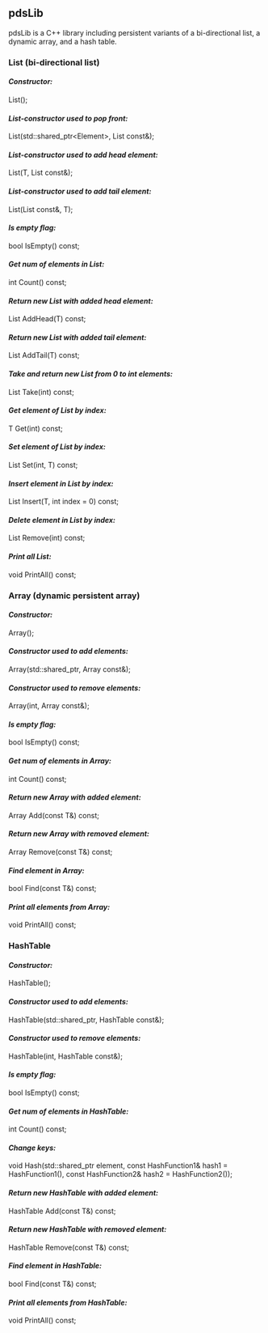 ## pdsLib

pdsLib is a C++ library including persistent variants of a bi-directional list, a dynamic array, and a hash table. 

### List (bi-directional list)

#### *Constructor:*

List(); 

#### *List-constructor used to pop front:*

List(std::shared_ptr<Element<T>>, List const&); 

####  *List-constructor used to add head element:*

List(T, List const&);

####  *List-constructor used to add tail element:*

List(List const&, T);

#### *Is empty flag:*

bool IsEmpty() const; 

#### *Get num of elements in List:*

int Count() const;

#### *Return new List with added head element:*

List<T> AddHead(T) const;

#### *Return new List with added tail element:*

List<T> AddTail(T) const;

#### *Take and return new List from 0 to int elements:*

List<T> Take(int) const;

#### *Get element of List by index:*

T Get(int) const;

#### *Set element of List by index:*

List<T> Set(int, T) const;

#### *Insert element in List by index:* 

List<T> Insert(T, int index = 0) const;

#### *Delete element in List by index:*

List Remove(int) const;

#### *Print all List:*

void PrintAll() const;

### Array (dynamic persistent array)

#### *Constructor:*

Array(); 

#### *Constructor used to add elements:*

Array(std::shared_ptr<Element>, Array const&);

#### *Constructor used to remove elements:*

Array(int, Array const&);

#### *Is empty flag:*

bool IsEmpty() const;

#### *Get num of elements in Array:*

int Count() const;

#### *Return new Array with added element:*

Array Add(const T&) const;
		
#### *Return new Array with removed element:*

Array Remove(const T&) const;

#### *Find element in Array:*

bool Find(const T&) const;

#### *Print all elements from Array:*

void PrintAll() const;

### HashTable

#### *Constructor:* 

HashTable();

#### *Constructor used to add elements:* 

HashTable(std::shared_ptr<Element>, HashTable const&);

#### *Constructor used to remove elements:*

HashTable(int, HashTable const&);

#### *Is empty flag:*

bool IsEmpty() const;

#### *Get num of elements in HashTable:*

int Count() const;

#### *Change keys:*

void Hash(std::shared_ptr<Element> element, const HashFunction1& hash1 = HashFunction1(), const HashFunction2& hash2 = HashFunction2());

#### *Return new HashTable with added element:*

HashTable Add(const T&) const;

#### *Return new HashTable with removed element:*

HashTable Remove(const T&) const;

#### *Find element in HashTable:*

bool Find(const T&) const;

#### *Print all elements from HashTable:*

void PrintAll() const;
